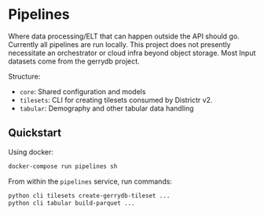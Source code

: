 # Pipelines

Where data processing/ELT that can happen outside the API should go. Currently all pipelines are run locally.
This project does not presently necessitate an orchestrator or cloud infra beyond object storage.
Most Input datasets come from the gerrydb project.

Structure:

- `core`: Shared configuration and models
- `tilesets`: CLI for creating tilesets consumed by Districtr v2.
- `tabular`: Demography and other tabular data handling

## Quickstart

Using docker:

```sh
docker-compose run pipelines sh
```

From within the `pipelines` service, run commands:

```sh
python cli tilesets create-gerrydb-tileset ...
python cli tabular build-parquet ...
```
